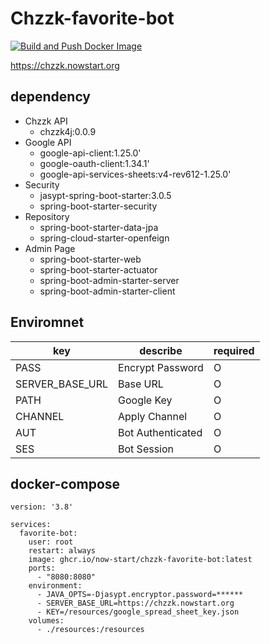 # Chzzk-favorite-bot

[![Build and Push Docker Image](https://github.com/now-start/chzzk-favorite-bot/actions/workflows/build.yaml/badge.svg)](https://github.com/now-start/chzzk-favorite-bot/actions/workflows/build.yaml)

https://chzzk.nowstart.org

## dependency

- Chzzk API
    - chzzk4j:0.0.9
- Google API
    - google-api-client:1.25.0'
    - google-oauth-client:1.34.1'
    - google-api-services-sheets:v4-rev612-1.25.0'
- Security
    - jasypt-spring-boot-starter:3.0.5
    - spring-boot-starter-security
- Repository
    - spring-boot-starter-data-jpa
    - spring-cloud-starter-openfeign
- Admin Page
    - spring-boot-starter-web
    - spring-boot-starter-actuator
    - spring-boot-admin-starter-server
    - spring-boot-admin-starter-client

## Enviromnet

| key             | describe          | required |
|-----------------|-------------------|----------|
| PASS            | Encrypt Password  | O        |
| SERVER_BASE_URL | Base URL          | O        |
| PATH            | Google Key        | O        |
| CHANNEL         | Apply Channel     | O        |
| AUT             | Bot Authenticated | O        |
| SES             | Bot Session       | O        |

## docker-compose

```
version: '3.8'

services:
  favorite-bot:
    user: root
    restart: always
    image: ghcr.io/now-start/chzzk-favorite-bot:latest
    ports:
      - "8080:8080"
    environment:
      - JAVA_OPTS=-Djasypt.encryptor.password=******
      - SERVER_BASE_URL=https://chzzk.nowstart.org
      - KEY=/resources/google_spread_sheet_key.json
    volumes:
      - ./resources:/resources
```
